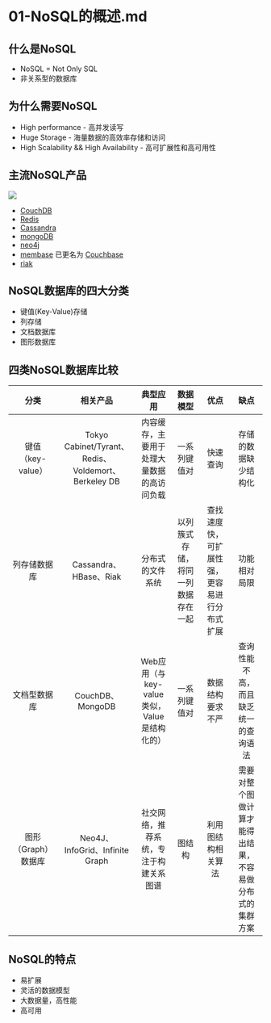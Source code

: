# 01-NoSQL的概述.md

## 什么是NoSQL

* NoSQL = Not Only SQL
* 非关系型的数据库

## 为什么需要NoSQL

* High performance - 高并发读写
* Huge Storage - 海量数据的高效率存储和访问
* High Scalability && High Availability - 高可扩展性和高可用性

## 主流NoSQL产品

![](https://ws3.sinaimg.cn/large/006tNc79ly1fnxbehgmf4j30zq0fy0xh.jpg)

* [CouchDB](http://couchdb.apache.org/)
* [Redis](https://redis.io/)
* [Cassandra](http://cassandra.apache.org/)
* [mongoDB](https://www.mongodb.com/)
* [neo4j](https://neo4j.com/)
* [membase](http://www.membase.org/) 已更名为 [Couchbase](https://www.couchbase.com/)
* [riak](http://basho.com/products/)

## NoSQL数据库的四大分类

* 键值(Key-Value)存储
* 列存储
* 文档数据库
* 图形数据库

## 四类NoSQL数据库比较


|         分类        |                       相关产品                      |                   典型应用                  |              数据模型              |                     优点                     |                           缺点                           |
|:-------------------:|:---------------------------------------------------:|:-------------------------------------------:|:----------------------------------:|:--------------------------------------------:|:--------------------------------------------------------:|
| 键值（key-value）   | Tokyo Cabinet/Tyrant、Redis、Voldemort、Berkeley DB | 内容缓存，主要用于处理大量数据的高访问负载  | 一系列键值对                       | 快速查询                                     | 存储的数据缺少结构化                                     |
| 列存储数据库        | Cassandra、HBase、Riak                              | 分布式的文件系统                            | 以列簇式存储，将同一列数据存在一起 | 查找速度快，可扩展性强，更容易进行分布式扩展 | 功能相对局限                                             |
| 文档型数据库        | CouchDB、MongoDB                                    | Web应用（与key-value类似，Value是结构化的） | 一系列键值对                       | 数据结构要求不严                             | 查询性能不高，而且缺乏统一的查询语法                     |
| 图形（Graph）数据库 | Neo4J、InfoGrid、Infinite Graph                     | 社交网络，推荐系统，专注于构建关系图谱      | 图结构                             | 利用图结构相关算法                           | 需要对整个图做计算才能得出结果，不容易做分布式的集群方案 |

## NoSQL的特点

* 易扩展
* 灵活的数据模型
* 大数据量，高性能
* 高可用

